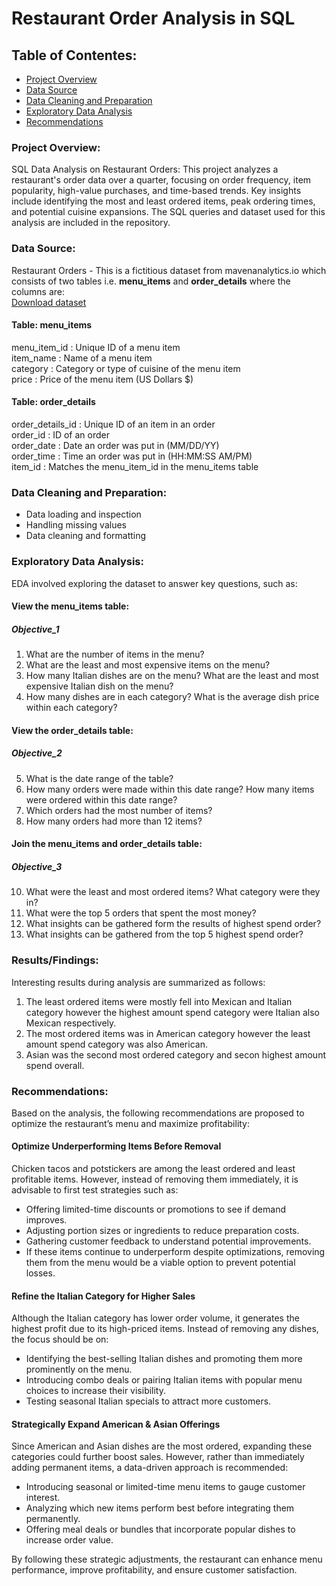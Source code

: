# Restaurant Order Analysis in SQL

## Table of Contentes:
- [Project Overview](#project-overview)
- [Data Source](#data-source)
- [Data Cleaning and Preparation](#data-cleaning-and-preparation)
- [Exploratory Data Analysis](#exploratory-data-analysis)
- [Recommendations](#recommendations)
### Project Overview:
SQL Data Analysis on Restaurant Orders: This project analyzes a restaurant's order data over a quarter, focusing on order frequency, item popularity, high-value purchases, and time-based trends. Key insights include identifying the most and least ordered items, peak ordering times, and potential cuisine expansions. The SQL queries and dataset used for this analysis are included in the repository.

### Data Source: 
Restaurant Orders - This is a fictitious dataset from mavenanalytics.io which consists of two tables i.e. **menu_items** and **order_details** where the columns are:   
[Download dataset](https://mavenanalytics.io/data-playground?order=date_added%2Cdesc&pageSize=10&search=restaurant)
#### Table: menu_items

menu_item_id        : Unique ID of a menu item  
item_name           : Name of a menu item  
category            : Category or type of cuisine of the menu item  
price               : Price of the menu item (US Dollars $)  

#### Table: order_details

order_details_id    : Unique ID of an item in an order  
order_id            : ID of an order  
order_date          : Date an order was put in (MM/DD/YY)  
order_time          : Time an order was put in (HH:MM:SS AM/PM)  
item_id             : Matches the menu_item_id in the menu_items table


### Data Cleaning and Preparation:
- Data loading and inspection
- Handling missing values
- Data cleaning and formatting

### Exploratory Data Analysis:

EDA involved exploring the dataset to answer key questions, such as:  
#### View the **menu_items** table:
##### Objective_1
1) What are the number of items in the menu?
2) What are the least and most expensive items on the menu?
3) How many Italian dishes are on the menu? What are the least and most expensive Italian dish on the menu?
4) How many dishes are in each category? What is the average dish price within each category?

#### View the **order_details** table:
##### Objective_2
5) What is the date range of the table?
6) How many orders were made within this date range? How many items were ordered within this date range?
7) Which orders had the most number of items?
8) How many orders had more than 12 items?

#### Join the **menu_items** and **order_details** table:
##### Objective_3
10) What were the least and most ordered items? What category were they in?
11) What were the top 5 orders that spent the most money?
12) What insights can be gathered form the results of highest spend order?
13) What insights can be gathered from the top 5 highest spend order?

### Results/Findings: 
Interesting results during analysis are summarized as follows:
1) The least ordered items were mostly fell into Mexican and Italian category however the highest amount spend category were Italian also Mexican respectively.
2) The most ordered items was in American category however the least amount spend category was also American.
3) Asian was the second most ordered category and secon highest amount spend overall.

### Recommendations: 

Based on the analysis, the following recommendations are proposed to optimize the restaurant’s menu and maximize profitability:

####  Optimize Underperforming Items Before Removal
Chicken tacos and potstickers are among the least ordered and least profitable items. However, instead of removing them immediately, it is advisable to first test strategies such as:
- Offering limited-time discounts or promotions to see if demand improves.
- Adjusting portion sizes or ingredients to reduce preparation costs.
- Gathering customer feedback to understand potential improvements.
- If these items continue to underperform despite optimizations, removing them from the menu would be a viable option to prevent potential losses.
####  Refine the Italian Category for Higher Sales
Although the Italian category has lower order volume, it generates the highest profit due to its high-priced items. Instead of removing any dishes, the focus should be on:
- Identifying the best-selling Italian dishes and promoting them more prominently on the menu.
- Introducing combo deals or pairing Italian items with popular menu choices to increase their visibility.
- Testing seasonal Italian specials to attract more customers.
 ####  Strategically Expand American & Asian Offerings
Since American and Asian dishes are the most ordered, expanding these categories could further boost sales. However, rather than immediately adding permanent items, a data-driven approach is recommended:
- Introducing seasonal or limited-time menu items to gauge customer interest.
- Analyzing which new items perform best before integrating them permanently.
- Offering meal deals or bundles that incorporate popular dishes to increase order value.

By following these strategic adjustments, the restaurant can enhance menu performance, improve profitability, and ensure customer satisfaction.




